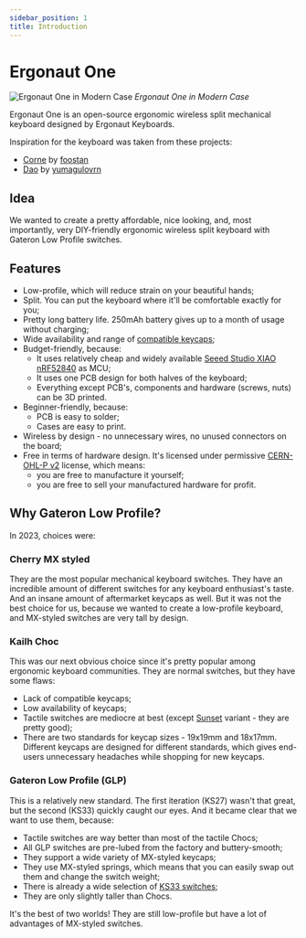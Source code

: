 ```yaml
---
sidebar_position: 1
title: Introduction
---
```


# Ergonaut One

![Ergonaut One in Modern Case](/img/one_intro_header.jpg)
*Ergonaut One in Modern Case*

Ergonaut One is an open-source ergonomic wireless split mechanical keyboard designed by Ergonaut Keyboards.

Inspiration for the keyboard was taken from these projects:

* [Corne](https://github.com/foostan/crkbd) by [foostan](https://github.com/foostan)
* [Dao](https://github.com/yumagulovrn/dao-choc-ble) by [yumagulovrn](https://github.com/yumagulovrn)

## Idea

We wanted to create a pretty affordable, nice looking, and, most importantly, very DIY-friendly ergonomic wireless split keyboard with Gateron Low Profile switches.

## Features

* Low-profile, which will reduce strain on your beautiful hands;
* Split. You can put the keyboard where it'll be comfortable exactly for you;
* Pretty long battery life. 250mAh battery gives up to a month of usage without charging;
* Wide availability and range of [compatible keycaps](/docs/switches/gateron-low-profile#keycaps-compatibility);
* Budget-friendly, because:
  * It uses relatively cheap and widely available [Seeed Studio XIAO nRF52840](https://wiki.seeedstudio.com/XIAO_BLE/) as MCU;
  * It uses one PCB design for both halves of the keyboard;
  * Everything except PCB's, components and hardware (screws, nuts) can be 3D printed.
* Beginner-friendly, because:
  * PCB is easy to solder;
  * Cases are easy to print.
* Wireless by design - no unnecessary wires, no unused connectors on the board;
* Free in terms of hardware design. It's licensed under permissive [CERN-OHL-P v2](https://ohwr.org/cern_ohl_p_v2.pdf) license, which means:
  * you are free to manufacture it yourself;
  * you are free to sell your manufactured hardware for profit.

## Why Gateron Low Profile?

In 2023, choices were:

### Cherry MX styled

They are the most popular mechanical keyboard switches. They have an incredible amount of different switches for any keyboard enthusiast's taste. And an insane amount of aftermarket keycaps as well. But it was not the best choice for us, because we wanted to create a low-profile keyboard, and MX-styled switches are very tall by design.

### Kailh Choc

This was our next obvious choice since it's pretty popular among ergonomic keyboard communities. They are normal switches, but they have some flaws:

* Lack of compatible keycaps;
* Low availability of keycaps;
* Tactile switches are mediocre at best (except [Sunset](https://lowprokb.ca/products/sunset-tactile-choc-switches) variant - they are pretty good);
* There are two standards for keycap sizes - 19x19mm and 18x17mm. Different keycaps are designed for different standards, which gives end-users unnecessary headaches while shopping for new keycaps.

### Gateron Low Profile (GLP)

This is a relatively new standard. The first iteration (KS27) wasn't that great, but the second (KS33) quickly caught our eyes. And it became clear that we want to use them, because:

* Tactile switches are way better than most of the tactile Chocs;
* All GLP switches are pre-lubed from the factory and buttery-smooth;
* They support a wide variety of MX-styled keycaps;
* They use MX-styled springs, which means that you can easily swap out them and change the switch weight;
* There is already a wide selection of [KS33 switches](/docs/switches/gateron-low-profile#ks-33-v2);
* They are only slightly taller than Chocs.

It's the best of two worlds! They are still low-profile but have a lot of advantages of MX-styled switches.
